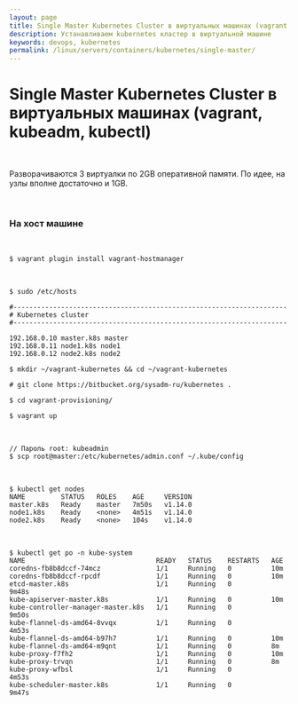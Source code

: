 ```yaml
---
layout: page
title: Single Master Kubernetes Cluster в виртуальных машинах (vagrant, kubeadm, kubectl)
description: Устанавливаем kubernetes кластер в виртуальной машине
keywords: devops, kubernetes
permalink: /linux/servers/containers/kubernetes/single-master/
---
```


# Single Master Kubernetes Cluster в виртуальных машинах (vagrant, kubeadm, kubectl)

<br/>

Разворачиваются 3 виртуалки по 2GB оперативной памяти. По идее, на узлы вполне достаточно и 1GB.

<br/>

### На хост машине

<br/>

    $ vagrant plugin install vagrant-hostmanager

<br/>

    $ sudo /etc/hosts

```
#---------------------------------------------------------------------
# Kubernetes cluster
#---------------------------------------------------------------------

192.168.0.10 master.k8s master
192.168.0.11 node1.k8s node1
192.168.0.12 node2.k8s node2
```

    $ mkdir ~/vagrant-kubernetes && cd ~/vagrant-kubernetes

    # git clone https://bitbucket.org/sysadm-ru/kubernetes .

    $ cd vagrant-provisioning/

    $ vagrant up

<br/>

    // Пароль root: kubeadmin
    $ scp root@master:/etc/kubernetes/admin.conf ~/.kube/config

<br/>

    $ kubectl get nodes
    NAME         STATUS   ROLES    AGE     VERSION
    master.k8s   Ready    master   7m50s   v1.14.0
    node1.k8s    Ready    <none>   4m51s   v1.14.0
    node2.k8s    Ready    <none>   104s    v1.14.0

<br/>

    $ kubectl get po -n kube-system
    NAME                                 READY   STATUS    RESTARTS   AGE
    coredns-fb8b8dccf-74mcz              1/1     Running   0          10m
    coredns-fb8b8dccf-rpcdf              1/1     Running   0          10m
    etcd-master.k8s                      1/1     Running   0          9m48s
    kube-apiserver-master.k8s            1/1     Running   0          10m
    kube-controller-manager-master.k8s   1/1     Running   0          9m50s
    kube-flannel-ds-amd64-8vvqx          1/1     Running   0          4m53s
    kube-flannel-ds-amd64-b97h7          1/1     Running   0          10m
    kube-flannel-ds-amd64-m9qnt          1/1     Running   0          8m
    kube-proxy-f7fh2                     1/1     Running   0          10m
    kube-proxy-trvqn                     1/1     Running   0          8m
    kube-proxy-wfbsl                     1/1     Running   0          4m53s
    kube-scheduler-master.k8s            1/1     Running   0          9m47s
